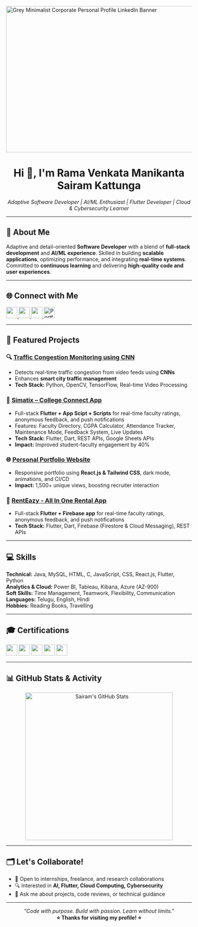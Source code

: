 <img width="1584" height="396" alt="Grey Minimalist Corporate Personal Profile LinkedIn Banner" src="https://github.com/user-attachments/assets/9fa9e5e4-ec29-4aa2-bc61-cd01e3556aa3" />

<h1 align="center">Hi 👋, I'm Rama Venkata Manikanta Sairam Kattunga</h1>
<p align="center"><i>Adaptive Software Developer | AI/ML Enthusiast | Flutter Developer | Cloud & Cybersecurity Learner</i></p>

---

## 💫 About Me

Adaptive and detail-oriented **Software Developer** with a blend of **full-stack development** and **AI/ML experience**. Skilled in building **scalable applications**, optimizing performance, and integrating **real-time systems**. Committed to **continuous learning** and delivering **high-quality code and user experiences**.

---

## 🌐 Connect with Me

<p align="left">
  <a href="https://www.linkedin.com/in/sairamkrvm123/" target="_blank">
    <img src="https://img.shields.io/badge/LinkedIn-0A66C2?style=for-the-badge&logo=linkedin&logoColor=white" height="30"/>
  </a>
  <a href="https://github.com/Sairam-kattunga" target="_blank">
    <img src="https://img.shields.io/badge/GitHub-181717?style=for-the-badge&logo=github&logoColor=white" height="30"/>
  </a>
  <a href="mailto:Sairamkattunga333@gmail.com" target="_blank">
    <img src="https://img.shields.io/badge/Email-D14836?style=for-the-badge&logo=gmail&logoColor=white" height="30"/>
  </a>
  <a href="https://simple-portfolio-sigma-orpin.vercel.app/" target="_blank">
    <img src="https://img.shields.io/badge/Portfolio-000000?style=for-the-badge&logo=vercel&logoColor=red" height="30" alt="Portfolio" />
  </a>
</p>


---

## 🧠 Featured Projects

### 🔍 [Traffic Congestion Monitoring using CNN](https://github.com/Sairam-kattunga/Traffic_Congestion_Monitoring_CNN)
- Detects real-time traffic congestion from video feeds using **CNNs**  
- Enhances **smart city traffic management**  
- **Tech Stack:** Python, OpenCV, TensorFlow, Real-time Video Processing 

### 📱 [Simatix – College Connect App](https://github.com/Sairam-kattunga/Simatix_A-College-Connect-App)
- Full-stack **Flutter + App Scipt + Scripts** for real-time faculty ratings, anonymous feedback, and push notifications  
- Features: Faculty Directory, CGPA Calculator, Attendance Tracker, Maintenance Mode, Feedback System, Live Updates  
- **Tech Stack:** Flutter, Dart, REST APIs, Google Sheets APIs  
- **Impact:** Improved student-faculty engagement by 40%  

### 🌐 [Personal Portfolio Website](https://simple-portfolio-sigma-orpin.vercel.app/)
- Responsive portfolio using **React.js & Tailwind CSS**, dark mode, animations, and CI/CD  
- **Impact:** 1,500+ unique views, boosting recruiter interaction
  
### 📱 [RentEazy - All In One Rental App ](https://github.com/Sairam-kattunga/Tool_Rentals)
- Full-stack **Flutter + Firebase app** for real-time faculty ratings, anonymous feedback, and push notifications
- **Tech Stack:** Flutter, Dart, Firebase (Firestore & Cloud Messaging), REST APIs

---

## 💻 Skills

**Technical:** Java, MySQL, HTML, C, JavaScript, CSS, React.js, Flutter, Python  
**Analytics & Cloud:** Power BI, Tableau, Kibana, Azure (AZ-900)  
**Soft Skills:** Time Management, Teamwork, Flexibility, Communication  
**Languages:** Telugu, English, Hindi  
**Hobbies:** Reading Books, Travelling

---

## 🎓 Certifications

<p align="left">
  <img src="https://img.shields.io/badge/Oracle-FF0000?style=for-the-badge&logo=oracle&logoColor=white" height="30" />
  <img src="https://img.shields.io/badge/NPTEL-0073CF?style=for-the-badge&logo=nptel&logoColor=white" height="30" />
  <img src="https://img.shields.io/badge/GrowthSchool-00C853?style=for-the-badge&logo=googlescholar&logoColor=white" height="30" />
  <img src="https://img.shields.io/badge/Wipro-1E90FF?style=for-the-badge&logo=wipro&logoColor=white" height="30" />
  <img src="https://img.shields.io/badge/freeCodeCamp-006400?style=for-the-badge&logo=freecodecamp&logoColor=white" height="30" />
</p>

---

## 📊 GitHub Stats & Activity

<p align="center">
  <img src="https://github-readme-stats.vercel.app/api?username=Sairam-kattunga&show_icons=true&theme=radical" alt="Sairam's GitHub Stats" width="400"/>
</p>

---

## 🗂️ Let's Collaborate!

- 🤝 Open to internships, freelance, and research collaborations  
- 🔍 Interested in **AI, Flutter, Cloud Computing, Cybersecurity**  
- 💬 Ask me about projects, code reviews, or technical guidance  

---

<p align="center">
  <i>"Code with purpose. Build with passion. Learn without limits."</i><br>
  <b>⭐ Thanks for visiting my profile! ⭐</b>
</p>

